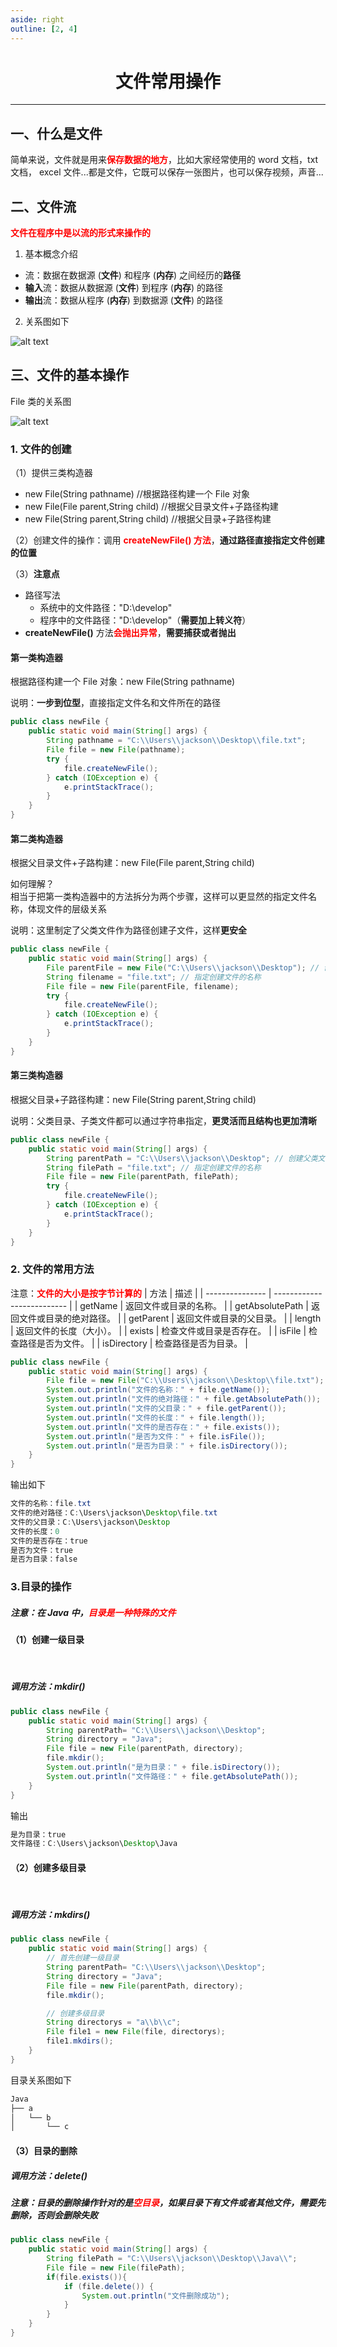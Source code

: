 ```yaml
---
aside: right
outline: [2, 4]
---
```


<h1><center>文件常用操作</center></h1>

---

## 一、什么是文件

简单来说，文件就是用来<span style="color:red;font-weight:bold">保存数据的地方</span>，比如大家经常使用的 word 文档，txt 文档， excel 文件...都是文件，它既可以保存一张图片，也可以保存视频，声音...

## 二、文件流

<span style="color:red;font-weight:bold">文件在程序中是以流的形式来操作的</span>

1. 基本概念介绍

- 流：数据在数据源 (**文件**) 和程序 (**内存**) 之间经历的**路径**
- **输入**流：数据从数据源 (**文件**) 到程序 (**内存**) 的路径
- **输出**流：数据从程序 (**内存**) 到数据源 (**文件**) 的路径

2. 关系图如下

![alt text](流的关系图.png)

## 三、文件的基本操作

File 类的关系图

![alt text](<File 类的关系图.png>)

### 1. 文件的创建

（1）提供三类构造器

- new File(String pathname) //根据路径构建一个 File 对象
- new File(File parent,String child) //根据父目录文件+子路径构建
- new File(String parent,String child) //根据父目录+子路径构建

（2）创建文件的操作：调用 <span style="color:red;font-weight:bold">createNewFile() 方法</span>，**通过路径直接指定文件创建的位置**

（3）**注意点**

- 路径写法
  - 系统中的文件路径："D:\develop"
  - 程序中的文件路径："D:\\develop"（**需要加上转义符**）
- **createNewFile()** 方法<span style="color:red;font-weight:bold">会抛出异常</span>，**需要捕获或者抛出**

#### 第一类构造器

根据路径构建一个 File 对象：new File(String pathname)

说明：**一步到位型**，直接指定文件名和文件所在的路径

```java
public class newFile {
    public static void main(String[] args) {
        String pathname = "C:\\Users\\jackson\\Desktop\\file.txt";
        File file = new File(pathname);
        try {
            file.createNewFile();
        } catch (IOException e) {
            e.printStackTrace();
        }
    }
}
```

#### 第二类构造器

根据父目录文件+子路构建：new File(File parent,String child)

如何理解？  
相当于把第一类构造器中的方法拆分为两个步骤，这样可以更显然的指定文件名称，体现文件的层级关系

说明：这里制定了父类文件作为路径创建子文件，这样**更安全**

```java
public class newFile {
    public static void main(String[] args) {
        File parentFile = new File("C:\\Users\\jackson\\Desktop"); // 创建父类文件对象
        String filename = "file.txt"; // 指定创建文件的名称
        File file = new File(parentFile, filename);
        try {
            file.createNewFile();
        } catch (IOException e) {
            e.printStackTrace();
        }
    }
}
```

#### 第三类构造器

根据父目录+子路径构建：new File(String parent,String child)

说明：父类目录、子类文件都可以通过字符串指定，**更灵活而且结构也更加清晰**

```java
public class newFile {
    public static void main(String[] args) {
        String parentPath = "C:\\Users\\jackson\\Desktop"; // 创建父类文件对象
        String filePath = "file.txt"; // 指定创建文件的名称
        File file = new File(parentPath, filePath);
        try {
            file.createNewFile();
        } catch (IOException e) {
            e.printStackTrace();
        }
    }
}
```

### 2. 文件的常用方法

注意：<span style ="color:red;font-weight:bold">文件的大小是按字节计算的</span>
| 方法 | 描述 |
| --------------- | -------------------------- |
| getName | 返回文件或目录的名称。 |
| getAbsolutePath | 返回文件或目录的绝对路径。 |
| getParent | 返回文件或目录的父目录。 |
| length | 返回文件的长度（大小）。 |
| exists | 检查文件或目录是否存在。 |
| isFile | 检查路径是否为文件。 |
| isDirectory | 检查路径是否为目录。 |

```java
public class newFile {
    public static void main(String[] args) {
        File file = new File("C:\\Users\\jackson\\Desktop\\file.txt");
        System.out.println("文件的名称：" + file.getName());
        System.out.println("文件的绝对路径：" + file.getAbsolutePath());
        System.out.println("文件的父目录：" + file.getParent());
        System.out.println("文件的长度：" + file.length());
        System.out.println("文件的是否存在：" + file.exists());
        System.out.println("是否为文件：" + file.isFile());
        System.out.println("是否为目录：" + file.isDirectory());
    }
}
```

输出如下

```java
文件的名称：file.txt
文件的绝对路径：C:\Users\jackson\Desktop\file.txt
文件的父目录：C:\Users\jackson\Desktop
文件的长度：0
文件的是否存在：true
是否为文件：true
是否为目录：false
```

### 3.目录的操作

##### 注意：在 Java 中，<span style ="color:red;font-weight:bold">目录是一种特殊的文件</span>

#### （1）创建一级目录

<br>

##### 调用方法：mkdir()

```java
public class newFile {
    public static void main(String[] args) {
        String parentPath= "C:\\Users\\jackson\\Desktop";
        String directory = "Java";
        File file = new File(parentPath, directory);
        file.mkdir();
        System.out.println("是为目录：" + file.isDirectory());
        System.out.println("文件路径：" + file.getAbsolutePath());
    }
}
```

输出

```java
是为目录：true
文件路径：C:\Users\jackson\Desktop\Java
```

#### （2）创建多级目录

<br>

##### 调用方法：mkdirs()

```java
public class newFile {
    public static void main(String[] args) {
        // 首先创建一级目录
        String parentPath= "C:\\Users\\jackson\\Desktop";
        String directory = "Java";
        File file = new File(parentPath, directory);
        file.mkdir();

        // 创建多级目录
        String directorys = "a\\b\\c";
        File file1 = new File(file, directorys);
        file1.mkdirs();
    }
}
```

目录关系图如下

```java
Java
├── a
│   └── b
│       └── c
```

#### （3）目录的删除

##### 调用方法：delete()

##### 注意：目录的删除操作针对的是<span style ="color:red;font-weight:bold">空目录</span>，如果目录下有文件或者其他文件，需要先删除，否则会删除失败

```java
public class newFile {
    public static void main(String[] args) {
        String filePath = "C:\\Users\\jackson\\Desktop\\Java\\";
        File file = new File(filePath);
        if(file.exists()){
            if (file.delete()) {
                System.out.println("文件删除成功");
            }
        }
    }
}
```
